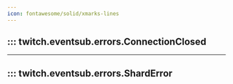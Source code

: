 ```yaml
---
icon: fontawesome/solid/xmarks-lines
---
```


## ::: twitch.eventsub.errors.ConnectionClosed

---

## ::: twitch.eventsub.errors.ShardError
